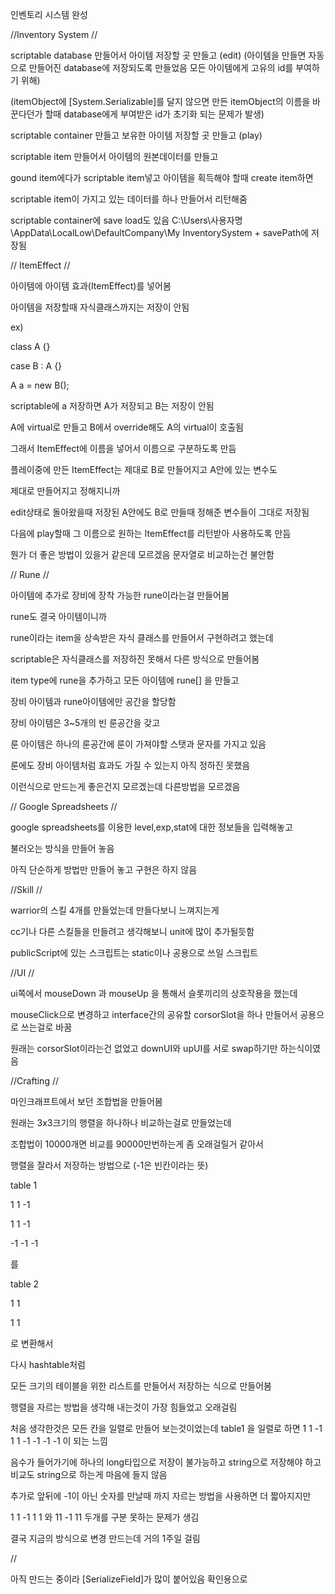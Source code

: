 인벤토리 시스템 완성

//Inventory System //

scriptable database 만들어서 아이템 저장할 곳 만들고 (edit) (아이템을 만들면 자동으로 만들어진 database에 저장되도록 만들었음 모든 아이템에게 고유의 id를 부여하기 위해)

(itemObject에 [System.Serializable]를 달지 않으면 만든 itemObject의 이름을 바꾼다던가 할때 database에게 부여받은 id가 초기화 되는 문제가 발생)

scriptable container 만들고 보유한 아이템 저장할 곳 만들고 (play)

scriptable item 만들어서 아이템의 원본데이터를 만들고

gound item에다가 scriptable item넣고 아이템을 획득해야 할때 create item하면

scriptable item이 가지고 있는 데이터를 하나 만들어서 리턴해줌

scriptable container에 save load도 있음 C:\Users\사용자명\AppData\LocalLow\DefaultCompany\My InventorySystem + savePath에 저장됨

// ItemEffect //

아이템에 아이템 효과(ItemEffect)를 넣어봄

아이템을 저장할때 자식클래스까지는 저장이 안됨

ex)

class A {}

case B : A {}

A a = new B();

scriptable에 a 저장하면 A가 저장되고 B는 저장이 안됨

A에 virtual로 만들고 B에서 override해도 A의 virtual이 호출됨

그래서 ItemEffect에 이름을 넣어서 이름으로 구분하도록 만듬

플레이중에 만든 ItemEffect는 제대로 B로 만들어지고 A안에 있는 변수도

제대로 만들어지고 정해지니까

edit상태로 돌아왔을때 저장된 A안에도 B로 만들때 정해준 변수들이 그대로 저장됨

다음에 play할때 그 이름으로 원하는 ItemEffect를 리턴받아 사용하도록 만듬

뭔가 더 좋은 방법이 있을거 같은데 모르겠음 문자열로 비교하는건 불안함

// Rune //

아이템에 추가로 장비에 장착 가능한 rune이라는걸 만들어봄

rune도 결국 아이템이니까

rune이라는 item을 상속받은 자식 클래스를 만들어서 구현하려고 했는데

scriptable은 자식클래스를 저장하진 못해서 다른 방식으로 만들어봄

item type에 rune을 추가하고 모든 아이템에 rune[] 을 만들고

장비 아이템과 rune아이템에만 공간을 할당함

장비 아이템은 3~5개의 빈 룬공간을 갖고

룬 아이템은 하나의 룬공간에 룬이 가져야할 스탯과 문자를 가지고 있음

룬에도 장비 아이템처럼 효과도 가질 수 있는지 아직 정하진 못했음

이런식으로 만드는게 좋은건지 모르겠는데 다른방법을 모르겠음

// Google Spreadsheets //

google spreadsheets를 이용한 level,exp,stat에 대한 정보들을 입력해놓고

불러오는 방식을 만들어 놓음

아직 단순하게 방법만 만들어 놓고 구현은 하지 않음

//Skill //

warrior의 스킬 4개를 만들었는데 만들다보니 느껴지는게

cc기나 다른 스킬들을 만들려고 생각해보니 unit에 많이 추가될듯함

publicScript에 있는 스크립트는 static이나 공용으로 쓰일 스크립트

//UI //

ui쪽에서 mouseDown 과 mouseUp 을 통해서 슬롯끼리의 상호작용을 했는데

mouseClick으로 변경하고 interface간의 공유할 corsorSlot을 하나 만들어서 공용으로 쓰는걸로 바꿈

원래는 corsorSlot이라는건 없었고 downUI와 upUI를 서로 swap하기만 하는식이였음

//Crafting //

마인크래프트에서 보던 조합법을 만들어봄

원래는 3x3크기의 행렬을 하나하나 비교하는걸로 만들었는데

조합법이 10000개면 비교를 90000만번하는게 좀 오래걸릴거 같아서

행렬을 잘라서 저장하는 방법으로 (-1은 빈칸이라는 뜻)

table 1

1 1 -1

1 1 -1

-1 -1 -1

를

table 2

1 1

1 1

로 변환해서

다시 hashtable처럼

모든 크기의 테이블을 위한 리스트를 만들어서 저장하는 식으로 만들어봄

행렬을 자르는 방법을 생각해 내는것이 가장 힘들었고 오래걸림

처음 생각한것은 모든 칸을 일렬로 만들어 보는것이었는데 table1 을 일렬로 하면 1 1 -1 1 1 -1 -1 -1 -1 이 되는 느낌

음수가 들어가기에 하나의 long타입으로 저장이 불가능하고 string으로 저장해야 하고 비교도 string으로 하는게 마음에 들지 않음

추가로 앞뒤에 -1이 아닌 숫자를 만날때 까지 자르는 방법을 사용하면 더 짧아지지만

1 1 -1 1 1 와 11 -1 11 두개를 구분 못하는 문제가 생김

결국 지금의 방식으로 변경 만드는데 거의 1주일 걸림

//

아직 만드는 중이라 [SerializeField]가 많이 붙어있음 확인용으로
